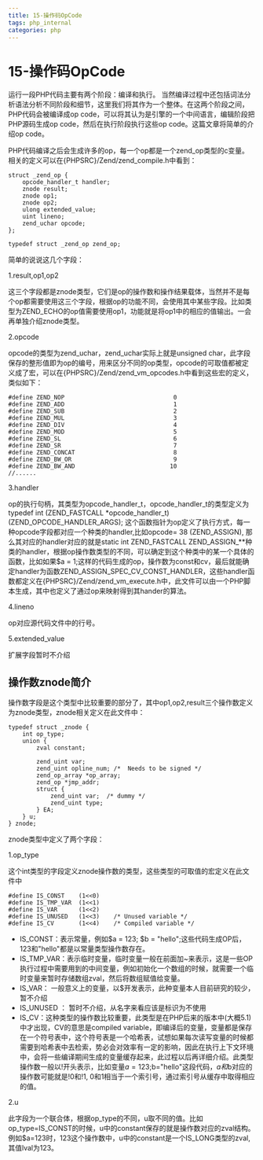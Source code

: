 ```yaml
---
title: 15-操作码OpCode
tags: php_internal
categories: php
---
```


# 15-操作码OpCode
运行一段PHP代码主要有两个阶段：编译和执行。 当然编译过程中还包括词法分析语法分析不同阶段和细节，这里我们将其作为一个整体。在这两个阶段之间，PHP代码会被编译成op code，可以将其认为是引擎的一个中间语言，编辑阶段把PHP源码生成op code，然后在执行阶段执行这些op code。这篇文章将简单的介绍op code。

PHP代码编译之后会生成许多的op，每一个op都是一个zend_op类型的c变量。相关的定义可以在{PHPSRC}/Zend/zend_compile.h中看到：

    struct _zend_op {  
        opcode_handler_t handler;  
        znode result;  
        znode op1;  
        znode op2;  
        ulong extended_value;  
        uint lineno;  
        zend_uchar opcode;  
    };  

    typedef struct _zend_op zend_op;  

简单的说说这几个字段：

1.result,op1,op2

这三个字段都是znode类型，它们是op的操作数和操作结果载体，当然并不是每个op都需要使用这三个字段，根据op的功能不同，会使用其中某些字段。比如类型为ZEND_ECHO的op值需要使用op1，功能就是将op1中的相应的值输出。一会再单独介绍znode类型。

2.opcode

opcode的类型为zend_uchar，zend_uchar实际上就是unsigned char，此字段保存的整形值即为op的编号，用来区分不同的op类型，opcode的可取值都被定义成了宏，可以在{PHPSRC}/Zend/zend_vm_opcodes.h中看到这些宏的定义，类似如下：

    #define ZEND_NOP                               0  
    #define ZEND_ADD                               1  
    #define ZEND_SUB                               2  
    #define ZEND_MUL                               3  
    #define ZEND_DIV                               4  
    #define ZEND_MOD                               5  
    #define ZEND_SL                                6  
    #define ZEND_SR                                7  
    #define ZEND_CONCAT                            8  
    #define ZEND_BW_OR                             9  
    #define ZEND_BW_AND                           10  
    //......  

3.handler

op的执行句柄，其类型为opcode_handler_t，opcode_handler_t的类型定义为typedef int (ZEND_FASTCALL *opcode_handler_t) (ZEND_OPCODE_HANDLER_ARGS); 这个函数指针为op定义了执行方式，每一种opcode字段都对应一个种类的handler,比如opcode= 38 (ZEND_ASSIGN), 那么其对应的handler对应的就是static int ZEND_FASTCALL  ZEND_ASSIGN_**种类的handler，根据op操作数类型的不同，可以确定到这个种类中的某一个具体的函数，比如如果$a = 1;这样的代码生成的op，操作数为const和cv，最后就能确定handler为函数ZEND_ASSIGN_SPEC_CV_CONST_HANDLER，这些handler函数都定义在{PHPSRC}/Zend/zend_vm_execute.h中，此文件可以由一个PHP脚本生成，其中也定义了通过op来映射得到其hander的算法。

4.lineno

op对应源代码文件中的行号。

5.extended_value

扩展字段暂时不介绍
## 操作数znode简介

操作数字段是这个类型中比较重要的部分了，其中op1,op2,result三个操作数定义为znode类型，znode相关定义在此文件中：

    typedef struct _znode {  
        int op_type;  
        union {  
            zval constant;  

            zend_uint var;  
            zend_uint opline_num; /*  Needs to be signed */  
            zend_op_array *op_array;  
            zend_op *jmp_addr;  
            struct {  
                zend_uint var;  /* dummy */  
                zend_uint type;  
            } EA;  
        } u;  
    } znode;  

znode类型中定义了两个字段：

1.op_type

这个int类型的字段定义znode操作数的类型，这些类型的可取值的宏定义在此文件中

    #define IS_CONST    (1<<0)  
    #define IS_TMP_VAR  (1<<1)  
    #define IS_VAR      (1<<2)  
    #define IS_UNUSED   (1<<3)    /* Unused variable */  
    #define IS_CV       (1<<4)    /* Compiled variable */  

- IS_CONST：表示常量，例如$a = 123; $b = "hello";这些代码生成OP后，123和"hello"都是以常量类型操作数存在。
- IS_TMP_VAR：表示临时变量，临时变量一般在前面加~来表示，这是一些OP执行过程中需要用到的中间变量，例如初始化一个数组的时候，就需要一个临时变量来暂时存储数组zval，然后将数组赋值给变量。
- IS_VAR： 一般意义上的变量，以$开发表示，此种变量本人目前研究的较少，暂不介绍
- IS_UNUSED ： 暂时不介绍，从名字来看应该是标识为不使用
- IS_CV：这种类型的操作数比较重要，此类型是在PHP后来的版本中(大概5.1)中才出现，CV的意思是compiled variable，即编译后的变量，变量都是保存在一个符号表中，这个符号表是一个哈希表，试想如果每次读写变量的时候都需要到哈希表中去检索，势必会对效率有一定的影响，因此在执行上下文环境中，会将一些编译期间生成的变量缓存起来，此过程以后再详细介绍。此类型操作数一般以!开头表示，比如变量$a=123;$b="hello"这段代码，$a和$b对应的操作数可能就是!0和!1, 0和1相当于一个索引号，通过索引号从缓存中取得相应的值。

2.u

此字段为一个联合体，根据op_type的不同，u取不同的值。比如op_type=IS_CONST的时候，u中的constant保存的就是操作数对应的zval结构。例如$a=123时，123这个操作数中，u中的constant是一个IS_LONG类型的zval,其值lval为123。

